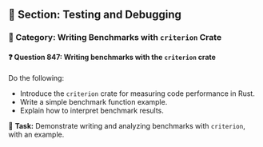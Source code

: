 ## 📘 Section: Testing and Debugging
### 🔹 Category: Writing Benchmarks with `criterion` Crate
#### ❓ Question 847: Writing benchmarks with the `criterion` crate

Do the following:

- Introduce the `criterion` crate for measuring code performance in Rust.
- Write a simple benchmark function example.
- Explain how to interpret benchmark results.

🔧 **Task:** Demonstrate writing and analyzing benchmarks with `criterion`, with an example.
